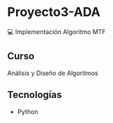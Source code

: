 # Proyecto3-ADA
💻 Implementación Algoritmo MTF
## Curso
Análisis y Diseño de Algoritmos
## Tecnologías
- Python
